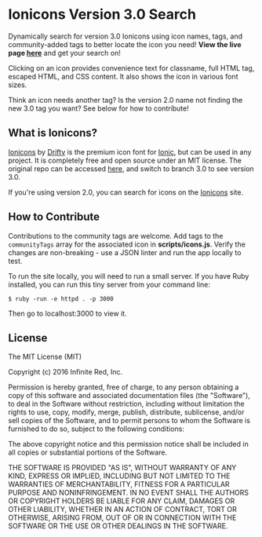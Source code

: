 # Ionicons Version 3.0 Search

Dynamically search for version 3.0 Ionicons using icon names, tags, and community-added tags to better locate the icon you need! **View the live page [here](https://infinitered.github.io/ionicons-version-3-search/)** and get your search on!

Clicking on an icon provides convenience text for classname, full HTML tag, escaped HTML, and CSS content. It also shows the icon in various font sizes.

Think an icon needs another tag? Is the version 2.0 name not finding the new 3.0 tag you want? See below for how to contribute!

## What is Ionicons?

[Ionicons](http://ionicons.com/) by [Drifty](https://github.com/driftyco) is the premium icon font for [Ionic](http://ionicframework.com/), but can be used in any project. It is completely free and open source under an MIT license. The original repo can be accessed [here](https://github.com/driftyco/ionicons/), and switch to branch 3.0 to see version 3.0.

If you're using version 2.0, you can search for icons on the [Ionicons](http://ionicons.com/) site.

## How to Contribute

Contributions to the community tags are welcome. Add tags to the `communityTags` array for the associated icon in **scripts/icons.js**. Verify the changes are non-breaking - use a JSON linter and run the app locally to test.

To run the site locally, you will need to run a small server. If you have Ruby installed, you can run this tiny server from your command line:
```
$ ruby -run -e httpd . -p 3000
```

Then go to localhost:3000 to view it.

## License

The MIT License (MIT)

Copyright (c) 2016 Infinite Red, Inc.

Permission is hereby granted, free of charge, to any person obtaining a copy
of this software and associated documentation files (the "Software"), to deal
in the Software without restriction, including without limitation the rights
to use, copy, modify, merge, publish, distribute, sublicense, and/or sell
copies of the Software, and to permit persons to whom the Software is
furnished to do so, subject to the following conditions:

The above copyright notice and this permission notice shall be included in all
copies or substantial portions of the Software.

THE SOFTWARE IS PROVIDED "AS IS", WITHOUT WARRANTY OF ANY KIND, EXPRESS OR
IMPLIED, INCLUDING BUT NOT LIMITED TO THE WARRANTIES OF MERCHANTABILITY,
FITNESS FOR A PARTICULAR PURPOSE AND NONINFRINGEMENT. IN NO EVENT SHALL THE
AUTHORS OR COPYRIGHT HOLDERS BE LIABLE FOR ANY CLAIM, DAMAGES OR OTHER
LIABILITY, WHETHER IN AN ACTION OF CONTRACT, TORT OR OTHERWISE, ARISING FROM,
OUT OF OR IN CONNECTION WITH THE SOFTWARE OR THE USE OR OTHER DEALINGS IN THE
SOFTWARE.
